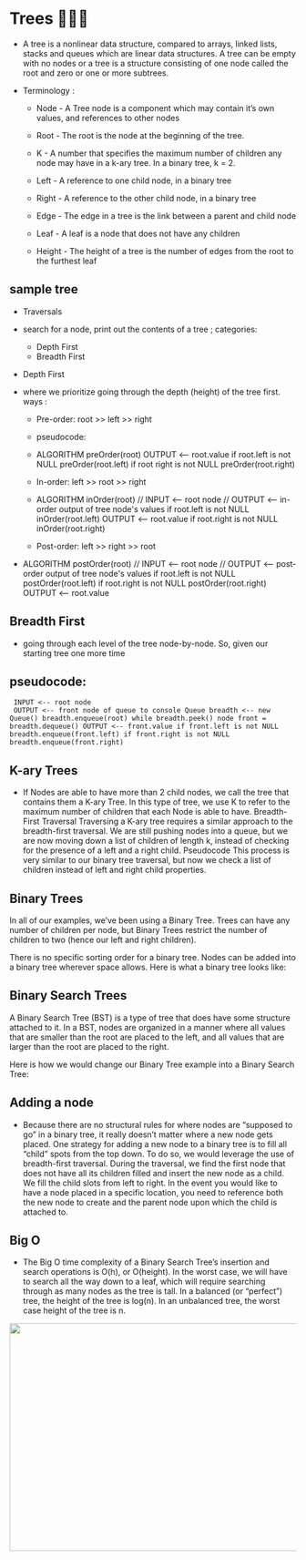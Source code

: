 # Trees 🌳🌲🎄


- A tree is a nonlinear data structure, compared to arrays, linked lists, stacks and queues which are linear data structures. A tree can be empty with no nodes or a tree is a structure consisting of one node called the root and zero or one or more subtrees.

- Terminology :

    - Node - A Tree node is a component which may contain it’s own values, and references to other nodes

    - Root - The root is the node at the beginning of the tree.

    - K - A number that specifies the maximum number of children any node may have in a k-ary tree. In a binary tree, k = 2.

    - Left - A reference to one child node, in a binary tree

    - Right - A reference to the other child node, in a binary tree

    - Edge - The edge in a tree is the link between a parent and child node

    - Leaf - A leaf is a node that does not have any children

    - Height - The height of a tree is the number of edges from the root to the furthest leaf

## sample tree
- Traversals

- search for a node, print out the contents of a tree ; categories:

    - Depth First
    - Breadth First

- Depth First

- where we prioritize going through the depth (height) of the tree first. ways :

    - Pre-order: root >> left >> right

    - pseudocode:
    - ALGORITHM preOrder(root) OUTPUT <-- root.value if root.left is not NULL preOrder(root.left) if root right is not NULL preOrder(root.right)

    - In-order: left >> root >> right
    - ALGORITHM inOrder(root) // INPUT <-- root node // OUTPUT <-- in-order output of tree node's values if root.left is not NULL inOrder(root.left) OUTPUT <-- root.value if root.right is not NULL inOrder(root.right)

    - Post-order: left >> right >> root

- ALGORITHM postOrder(root) // INPUT <-- root node // OUTPUT <-- post-order output of tree node's values if root.left is not NULL postOrder(root.left) if root.right is not NULL postOrder(root.right) OUTPUT <-- root.value
## Breadth First

- going through each level of the tree node-by-node. So, given our starting tree one more time

## pseudocode:
``` ALGORITHM breadthFirst(root) 
 INPUT <-- root node 
 OUTPUT <-- front node of queue to console Queue breadth <-- new Queue() breadth.enqueue(root) while breadth.peek() node front = breadth.dequeue() OUTPUT <-- front.value if front.left is not NULL breadth.enqueue(front.left) if front.right is not NULL breadth.enqueue(front.right)
 ```
 

## K-ary Trees

- If Nodes are able to have more than 2 child nodes, we call the tree that contains them a K-ary Tree. In this type of tree, we use K to refer to the maximum number of children that each Node is able to have. Breadth-First Traversal Traversing a K-ary tree requires a similar approach to the breadth-first traversal. We are still pushing nodes into a queue, but we are now moving down a list of children of length k, instead of checking for the presence of a left and a right child. Pseudocode This process is very similar to our binary tree traversal, but now we check a list of children instead of left and right child properties.

## Binary Trees

In all of our examples, we’ve been using a Binary Tree. Trees can have any number of children per node, but Binary Trees restrict the number of children to two (hence our left and right children).

There is no specific sorting order for a binary tree. Nodes can be added into a binary tree wherever space allows. Here is what a binary tree looks like:

## Binary Search Trees

A Binary Search Tree (BST) is a type of tree that does have some structure attached to it. In a BST, nodes are organized in a manner where all values that are smaller than the root are placed to the left, and all values that are larger than the root are placed to the right.

Here is how we would change our Binary Tree example into a Binary Search Tree:


## Adding a node

- Because there are no structural rules for where nodes are “supposed to go” in a binary tree, it really doesn’t matter where a new node gets placed. One strategy for adding a new node to a binary tree is to fill all “child” spots from the top down. To do so, we would leverage the use of breadth-first traversal. During the traversal, we find the first node that does not have all its children filled and insert the new node as a child. We fill the child slots from left to right. In the event you would like to have a node placed in a specific location, you need to reference both the new node to create and the parent node upon which the child is attached to.

## Big O

- The Big O time complexity of a Binary Search Tree’s insertion and search operations is O(h), or O(height). In the worst case, we will have to search all the way down to a leaf, which will require searching through as many nodes as the tree is tall. In a balanced (or “perfect”) tree, the height of the tree is log(n). In an unbalanced tree, the worst case height of the tree is n.

<img src="https://static1.squarespace.com/static/506e28cee4b04973cff61716/t/5192688ce4b011d27a007c75/1368549518511/B+Tree+and+Binary+Tree+Data+Structures.jpg?format=1500w" width="700px" height="400px">